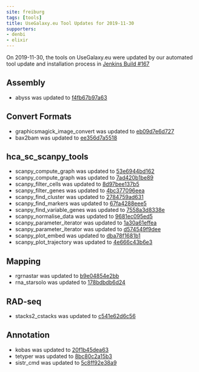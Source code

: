 ```yaml
---
site: freiburg
tags: [tools]
title: UseGalaxy.eu Tool Updates for 2019-11-30
supporters:
- denbi
- elixir
---
```


On 2019-11-30, the tools on UseGalaxy.eu were updated by our automated tool update and installation process in [Jenkins Build #167](https://build.galaxyproject.eu/job/usegalaxy-eu/job/install-tools/#167/)


## Assembly

- abyss was updated to [f4fb67b97a63](https://toolshed.g2.bx.psu.edu/view/iuc/abyss/f4fb67b97a63)

## Convert Formats

- graphicsmagick_image_convert was updated to [eb09d7e6d727](https://toolshed.g2.bx.psu.edu/view/bgruening/graphicsmagick_image_convert/eb09d7e6d727)
- bax2bam was updated to [ee356d7a5518](https://toolshed.g2.bx.psu.edu/view/iuc/bax2bam/ee356d7a5518)

## hca_sc_scanpy_tools

- scanpy_compute_graph was updated to [53e6944bd162](https://toolshed.g2.bx.psu.edu/view/ebi-gxa/scanpy_compute_graph/53e6944bd162)
- scanpy_compute_graph was updated to [7ad420b1be89](https://toolshed.g2.bx.psu.edu/view/ebi-gxa/scanpy_compute_graph/7ad420b1be89)
- scanpy_filter_cells was updated to [8d97bee137b5](https://toolshed.g2.bx.psu.edu/view/ebi-gxa/scanpy_filter_cells/8d97bee137b5)
- scanpy_filter_genes was updated to [4bc377096eea](https://toolshed.g2.bx.psu.edu/view/ebi-gxa/scanpy_filter_genes/4bc377096eea)
- scanpy_find_cluster was updated to [2784759ad631](https://toolshed.g2.bx.psu.edu/view/ebi-gxa/scanpy_find_cluster/2784759ad631)
- scanpy_find_markers was updated to [67fa4288eee5](https://toolshed.g2.bx.psu.edu/view/ebi-gxa/scanpy_find_markers/67fa4288eee5)
- scanpy_find_variable_genes was updated to [7558a3d8338e](https://toolshed.g2.bx.psu.edu/view/ebi-gxa/scanpy_find_variable_genes/7558a3d8338e)
- scanpy_normalise_data was updated to [9681ec095ed5](https://toolshed.g2.bx.psu.edu/view/ebi-gxa/scanpy_normalise_data/9681ec095ed5)
- scanpy_parameter_iterator was updated to [1a30a61effea](https://toolshed.g2.bx.psu.edu/view/ebi-gxa/scanpy_parameter_iterator/1a30a61effea)
- scanpy_parameter_iterator was updated to [d574549f9dee](https://toolshed.g2.bx.psu.edu/view/ebi-gxa/scanpy_parameter_iterator/d574549f9dee)
- scanpy_plot_embed was updated to [dba78f1681b1](https://toolshed.g2.bx.psu.edu/view/ebi-gxa/scanpy_plot_embed/dba78f1681b1)
- scanpy_plot_trajectory was updated to [4e666c43b6e3](https://toolshed.g2.bx.psu.edu/view/ebi-gxa/scanpy_plot_trajectory/4e666c43b6e3)

## Mapping

- rgrnastar was updated to [b9e04854e2bb](https://toolshed.g2.bx.psu.edu/view/iuc/rgrnastar/b9e04854e2bb)
- rna_starsolo was updated to [178bdbdb6d24](https://toolshed.g2.bx.psu.edu/view/iuc/rna_starsolo/178bdbdb6d24)

## RAD-seq

- stacks2_cstacks was updated to [c541e62d6c56](https://toolshed.g2.bx.psu.edu/view/iuc/stacks2_cstacks/c541e62d6c56)

## Annotation

- kobas was updated to [20f1b45dea63](https://toolshed.g2.bx.psu.edu/view/iuc/kobas/20f1b45dea63)
- tetyper was updated to [8bc80c2a15b3](https://toolshed.g2.bx.psu.edu/view/iuc/tetyper/8bc80c2a15b3)
- sistr_cmd was updated to [5c8ff92e38a9](https://toolshed.g2.bx.psu.edu/view/nml/sistr_cmd/5c8ff92e38a9)

